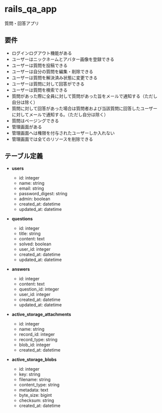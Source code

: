 # rails_qa_app
質問・回答アプリ



## 要件

- ログインログアウト機能がある
- ユーザーはニックネームとアバター画像を登録できる
- ユーザーは質問を投稿できる
- ユーザーは自分の質問を編集・削除できる
- ユーザーは質問を解決済み状態に変更できる
- ユーザーは質問に対して回答ができる
- ユーザーは質問を検索できる
- 質問があった際に全員に対して質問があった旨をメールで通知する（ただし自分は除く）
- 質問に対して回答があった場合は質問者および当該質問に回答したユーザーに対してメールで通知する。（ただし自分は除く）
- 質問はページングできる
- 管理画面がある
- 管理画面へは権限を付与されたユーザーしか入れない
- 管理画面では全てのリソースを削除できる



## テーブル定義

- **users**
  - id: integer
  - name: string
  - email: string
  - password_digest: string
  - admin: boolean
  - created_at: datetime
  - updated_at: datetime



- **questions**
  - id: integer
  - title: string
  - content: text
  - solved: boolean
  - user_id: integer
  - created_at: datetime
  - updated_at: datetime



- **answers**
  - id: integer
  - content: text
  - question_id: integer
  - user_id: integer
  - created_at: datetime
  - updated_at: datetime



- **active_storage_attachments**
  - id: integer
  - name: string
  - record_id: integer
  - record_type: string
  - blob_id: integer
  - created_at: datetime



- **active_storage_blobs**
  - id: integer
  - key: string
  - filename: string
  - content_type: string
  - metadata: text
  - byte_size: bigint
  - checksum: string
  - created_at: datetime

